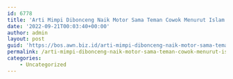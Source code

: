 ```yaml
---
id: 6778
title: 'Arti Mimpi Dibonceng Naik Motor Sama Teman Cowok Menurut Islam'
date: '2022-09-21T00:03:40+00:00'
author: admin
layout: post
guid: 'https://bos.awn.biz.id/arti-mimpi-dibonceng-naik-motor-sama-teman-cowok-menurut-islam/'
permalink: /arti-mimpi-dibonceng-naik-motor-sama-teman-cowok-menurut-islam/
categories:
    - Uncategorized
---
```


